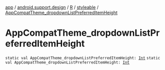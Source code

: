 [app](../../../index.md) / [android.support.design](../../index.md) / [R](../index.md) / [styleable](index.md) / [AppCompatTheme_dropdownListPreferredItemHeight](./-app-compat-theme_dropdown-list-preferred-item-height.md)

# AppCompatTheme_dropdownListPreferredItemHeight

`static val AppCompatTheme_dropdownListPreferredItemHeight: `[`Int`](https://kotlinlang.org/api/latest/jvm/stdlib/kotlin/-int/index.html)
`static val AppCompatTheme_dropdownListPreferredItemHeight: `[`Int`](https://kotlinlang.org/api/latest/jvm/stdlib/kotlin/-int/index.html)